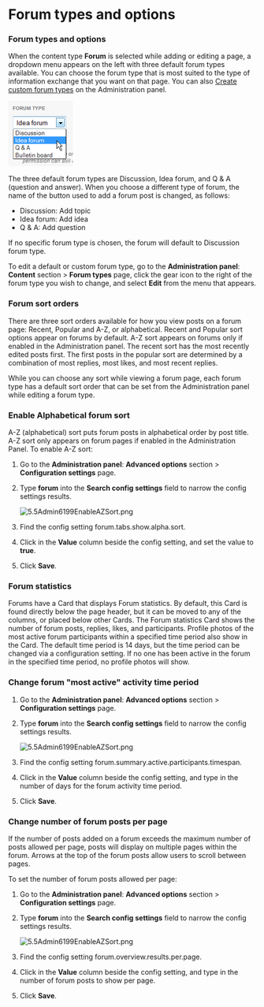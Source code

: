 # Forum types and options

### Forum types and options

When the content type **Forum** is selected while adding or editing a page, a dropdown menu appears on the left with three default forum types available. You can choose the forum type that is most suited to the type of information exchange that you want on that page. You can also [Create custom forum types](create-a-custom-forum-type.md) on the Administration panel.

![](../../../.gitbook/assets/1%20%2861%29.png)



The three default forum types are Discussion, Idea forum, and Q & A \(question and answer\). When you choose a different type of forum, the name of the button used to add a forum post is changed, as follows:

* Discussion: Add topic
* Idea forum: Add idea
* Q & A: Add question

If no specific forum type is chosen, the forum will default to Discussion forum type.  
  
To edit a default or custom forum type, go to the **Administration panel**: **Content** section &gt; **Forum types** page, click the gear icon to the right of the forum type you wish to change, and select **Edit** from the menu that appears.

### Forum sort orders

There are three sort orders available for how you view posts on a forum page: Recent, Popular and A-Z, or alphabetical. Recent and Popular sort options appear on forums by default. A-Z sort appears on forums only if enabled in the Administration panel. The recent sort has the most recently edited posts first. The first posts in the popular sort are determined by a combination of most replies, most likes, and most recent replies.  
  
While you can choose any sort while viewing a forum page, each forum type has a default sort order that can be set from the Administration panel while editing a forum type.

### Enable Alphabetical forum sort

A-Z \(alphabetical\) sort puts forum posts in alphabetical order by post title. A-Z sort only appears on forum pages if enabled in the Administration Panel. To enable A-Z sort:

1. Go to the **Administration panel**: **Advanced options** section &gt; **Configuration settings** page.
2. Type **forum** into the **Search config settings** field to narrow the config settings results.

   ![5.5Admin6199EnableAZSort.png](https://community.thoughtfarmer.com/imagethumb/384874600000/16465/1000x1000/False/5.5Admin6199EnableAZSort.png)

3. Find the config setting forum.tabs.show.alpha.sort.
4. Click in the **Value** column beside the config setting, and set the value to **true**.
5. Click **Save**.

### Forum statistics

Forums have a Card that displays Forum statistics. By default, this Card is found directly below the page header, but it can be moved to any of the columns, or placed below other Cards. The Forum statistics Card shows the number of forum posts, replies, likes, and participants. Profile photos of the most active forum participants within a specified time period also show in the Card. The default time period is 14 days, but the time period can be changed via a configuration setting. If no one has been active in the forum in the specified time period, no profile photos will show.

### Change forum "most active" activity time period

1. Go to the **Administration panel**: **Advanced options** section &gt; **Configuration settings** page.
2. Type **forum** into the **Search config settings** field to narrow the config settings results.

   ![5.5Admin6199EnableAZSort.png](https://community.thoughtfarmer.com/imagethumb/384874600000/16465/1000x1000/False/5.5Admin6199EnableAZSort.png)

3. Find the config setting forum.summary.active.participants.timespan.
4. Click in the **Value** column beside the config setting, and type in the number of days for the forum activity time period.
5. Click **Save**.

### Change number of forum posts per page

If the number of posts added on a forum exceeds the maximum number of posts allowed per page, posts will display on multiple pages within the forum. Arrows at the top of the forum posts allow users to scroll between pages.  
  
To set the number of forum posts allowed per page:

1. Go to the **Administration panel**: **Advanced options** section &gt; **Configuration settings** page.
2. Type **forum** into the **Search config settings** field to narrow the config settings results.

   ![5.5Admin6199EnableAZSort.png](https://community.thoughtfarmer.com/imagethumb/384874600000/16465/1000x1000/False/5.5Admin6199EnableAZSort.png)

3. Find the config setting forum.overview.results.per.page.
4. Click in the **Value** column beside the config setting, and type in the number of forum posts to show per page.
5. Click **Save**.

